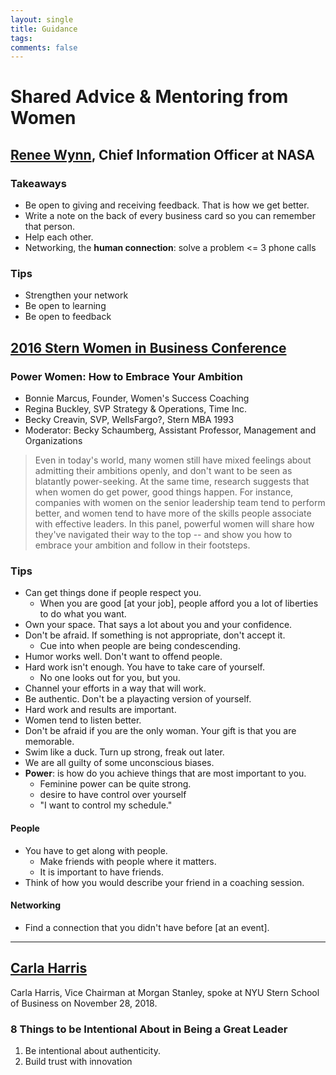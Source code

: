 ```yaml
---
layout: single
title: Guidance
tags: 
comments: false
---
```


# Shared Advice & Mentoring from Women

## [Renee Wynn](https://www.linkedin.com/in/renee-wynn-8935a24/), Chief Information Officer at NASA
### Takeaways
- Be open to giving and receiving feedback.  That is how we get better.
- Write a note on the back of every business card so you can remember that person.
- Help each other.  
- Networking, the **human connection**:  solve a problem <= 3 phone calls

### Tips
- Strengthen your network
- Be open to learning
- Be open to feedback

## [2016 Stern Women in Business Conference](https://nyustern.campusgroups.com/swib/rsvp_boot?id=298967)
### Power Women:  How to Embrace Your Ambition
- Bonnie Marcus, Founder, Women's Success Coaching
- Regina Buckley, SVP Strategy & Operations, Time Inc.
- Becky Creavin, SVP, WellsFargo?, Stern MBA 1993
- Moderator: Becky Schaumberg, Assistant Professor, Management and Organizations

> Even in today's world, many women still have mixed feelings about admitting their ambitions openly, and don't want to be seen as blatantly power-seeking.  At the same time, research suggests that when women do get power, good things happen.  For instance, companies with women on the senior leadership team tend to perform better, and women tend to have more of the skills people associate with effective leaders.  In this panel, powerful women will share how they've navigated their way to the top -- and show you how to embrace your ambition and follow in their footsteps.

### Tips
- Can get things done if people respect you.
  - When you are good [at your job], people afford you a lot of liberties to do what you want.
- Own your space.  That says a lot about you and your confidence.
- Don't be afraid.  If something is not appropriate, don't accept it.
  - Cue into when people are being condescending. 
- Humor works well.  Don't want to offend people.
- Hard work isn't enough. You have to take care of yourself.
  - No one looks out for you, but you.
- Channel your efforts in a way that will work.
- Be authentic.  Don't be a playacting version of yourself.  
- Hard work and results are important.
- Women tend to listen better.
- Don't be afraid if you are the only woman.  Your gift is that you are memorable.
- Swim like a duck.  Turn up strong, freak out later.  
- We are all guilty of some unconscious biases.  
- **Power**:  is how do you achieve things that are most important to you.
  - Feminine power can be quite strong.  
  - desire to have control over yourself
  - "I want to control my schedule."


#### People
- You have to get along with people. 
  - Make friends with people where it matters.
  - It is important to have friends.
- Think of how you would describe your friend in a coaching session.

#### Networking
- Find a connection that you didn't have before [at an event].

---

## [Carla Harris](http://www.stern.nyu.edu/portal-partners/alumni/events/upcoming-events/lubin-lecture-series-carla-harris)
Carla Harris, Vice Chairman at Morgan Stanley, spoke at NYU Stern School of Business on November 28, 2018.

### 8 Things to be Intentional About in Being a Great Leader
1.  Be intentional about authenticity.
2.  Build trust with innovation
